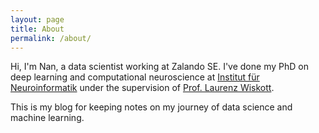 ```yaml
---
layout: page
title: About
permalink: /about/
---
```

Hi, I'm Nan, a data scientist working at Zalando SE. I've done my PhD on deep learning and computational neuroscience at [Institut für Neuroinformatik](http://www.ini.rub.de/home) under the supervision of [Prof. Laurenz Wiskott](http://www.ini.rub.de/users/laurenz-wiskott). 

This is my blog for keeping notes on my journey of data science and machine learning. 
